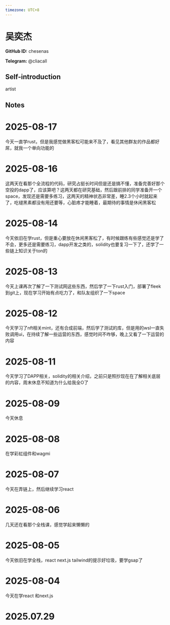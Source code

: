 ```yaml
---
timezone: UTC+8
---
```


# 吴奕杰

**GitHub ID:** chesenas

**Telegram:** @cliacall

## Self-introduction

artist

## Notes

<!-- Content_START -->
# 2025-08-17

今天一直学rust，但是我感觉做黑客松可能来不及了，看见其他群友的作品都好屌，就我一个单向功能的

# 2025-08-16

这两天在看那个全流程的代码，研究占挺长时间但是还是搞不懂，准备完善好那个空投的dapp了，应该算吧？这两天都在研究基础，然后跟前排的同学准备开一个space，发现还是需要多练习，这两天的精神状态非常差，睡2.3个小时就起来了，吃褪黑素都没有用还要等，心脏疼才能睡着，最期待的事情是休闲黑客松

# 2025-08-14

今天依旧在学rust，但是重心要放在休闲黑客松了，有时候跟练有些感觉还是学了不会，更多还是需要练习，dapp开发之类的，solidity也要复习一下了，还学了一些链上知识关于ton的

# 2025-08-13

今天上课再次了解了一下测试网这些东西，然后学了一下rust入门，部署了fleek到git上，现在学习开始有点吃力了，和队友组织了一下space

# 2025-08-12

今天学习了nft相关mint，还有合成前端，然后学了测试的库，但是用的wsl一直失败调用ui，在持续了解一些运营的东西，感觉时间不咋够，晚上又看了一下运营的内容

# 2025-08-11

今天学习了DAPP相关，solidity的相关介绍，之前只是照抄现在在了解相关底层的内容，周末休息不知道为什么给我全O了

# 2025-08-09

今天休息

# 2025-08-08

在学彩虹组件和wagmi

# 2025-08-07

今天在弄链上，然后继续学习react

# 2025-08-06

几天还在看那个全栈课，感觉学起来懒懒的

# 2025-08-05

今天依旧在学全栈，react next.js tailwind的提示好垃圾，要学gsap了

# 2025-08-04

今天在学react 和next.js

# 2025.07.29


<!-- Content_END -->
